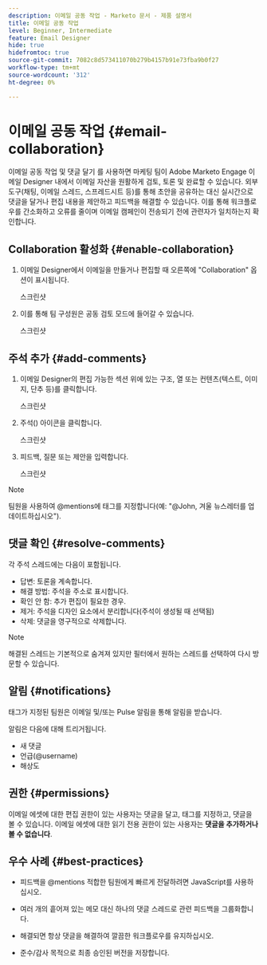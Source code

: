 ```yaml
---
description: 이메일 공동 작업 - Marketo 문서 - 제품 설명서
title: 이메일 공동 작업
level: Beginner, Intermediate
feature: Email Designer
hide: true
hidefromtoc: true
source-git-commit: 7082c8d573411070b279b4157b91e73fba9b0f27
workflow-type: tm+mt
source-wordcount: '312'
ht-degree: 0%

---
```


# 이메일 공동 작업 {#email-collaboration}

이메일 공동 작업 및 댓글 달기 를 사용하면 마케팅 팀이 Adobe Marketo Engage 이메일 Designer 내에서 이메일 자산을 원활하게 검토, 토론 및 완료할 수 있습니다. 외부 도구(채팅, 이메일 스레드, 스프레드시트 등)를 통해 초안을 공유하는 대신 실시간으로 댓글을 달거나 편집 내용을 제안하고 피드백을 해결할 수 있습니다. 이를 통해 워크플로우를 간소화하고 오류를 줄이며 이메일 캠페인이 전송되기 전에 관련자가 일치하는지 확인합니다.


## Collaboration 활성화 {#enable-collaboration}

1. 이메일 Designer에서 이메일을 만들거나 편집할 때 오른쪽에 &quot;Collaboration&quot; 옵션이 표시됩니다.

   스크린샷

1. 이를 통해 팀 구성원은 공동 검토 모드에 들어갈 수 있습니다.

   스크린샷

## 주석 추가 {#add-comments}

1. 이메일 Designer의 편집 가능한 섹션 위에 있는 구조, 열 또는 컨텐츠(텍스트, 이미지, 단추 등)를 클릭합니다.

   스크린샷

1. 주석() 아이콘을 클릭합니다.

   스크린샷

1. 피드백, 질문 또는 제안을 입력합니다.

   스크린샷

>[!NOTE]
>
>팀원을 사용하여 @mentions에 태그를 지정합니다(예: &quot;@John, 겨울 뉴스레터를 업데이트하십시오&quot;).

## 댓글 확인 {#resolve-comments}

각 주석 스레드에는 다음이 포함됩니다.

* 답변: 토론을 계속합니다.
* 해결 방법: 주석을 주소로 표시합니다.
* 확인 안 함: 추가 편집이 필요한 경우.
* 제거: 주석을 디자인 요소에서 분리합니다(주석이 생성될 때 선택됨)
* 삭제: 댓글을 영구적으로 삭제합니다.

>[!NOTE]
>
>해결된 스레드는 기본적으로 숨겨져 있지만 필터에서 원하는 스레드를 선택하여 다시 방문할 수 있습니다.

## 알림 {#notifications}

태그가 지정된 팀원은 이메일 및/또는 Pulse 알림을 통해 알림을 받습니다.

알림은 다음에 대해 트리거됩니다.

* 새 댓글
* 언급(@username)
* 해상도

## 권한 {#permissions}

이메일 에셋에 대한 편집 권한이 있는 사용자는 댓글을 달고, 태그를 지정하고, 댓글을 볼 수 있습니다. 이메일 에셋에 대한 읽기 전용 권한이 있는 사용자는 **댓글을 추가하거나 볼 수 없습니다**.

## 우수 사례 {#best-practices}

* 피드백을 @mentions 적합한 팀원에게 빠르게 전달하려면 JavaScript를 사용하십시오.

* 여러 개의 흩어져 있는 메모 대신 하나의 댓글 스레드로 관련 피드백을 그룹화합니다.

* 해결되면 항상 댓글을 해결하여 깔끔한 워크플로우를 유지하십시오.

* 준수/감사 목적으로 최종 승인된 버전을 저장합니다.
